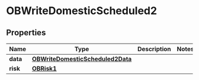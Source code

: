 
# OBWriteDomesticScheduled2

## Properties
Name | Type | Description | Notes
------------ | ------------- | ------------- | -------------
**data** | [**OBWriteDomesticScheduled2Data**](OBWriteDomesticScheduled2Data.md) |  | 
**risk** | [**OBRisk1**](OBRisk1.md) |  | 



